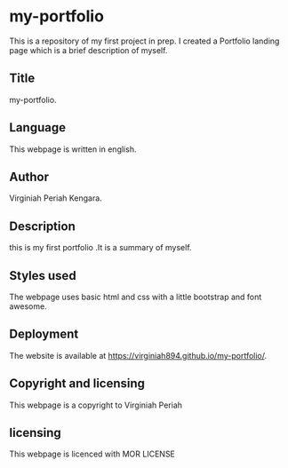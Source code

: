 # my-portfolio
This is a repository of my first project in prep. I created a Portfolio landing page which is a brief description of myself.
## Title

my-portfolio.
## Language
This webpage is written in english.

## Author
Virginiah Periah Kengara.

## Description
this is my first portfolio .It is a summary of myself.
## Styles used
The webpage uses basic html and css with a little bootstrap and font awesome.

## Deployment
The website is available at 
 https://virginiah894.github.io/my-portfolio/.
 
## Copyright and licensing
This webpage is a copyright to Virginiah Periah 
## licensing
This webpage is licenced with MOR LICENSE
